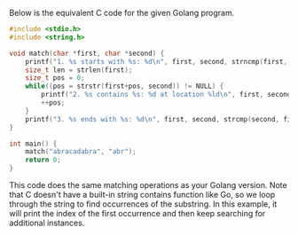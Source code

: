  Below is the equivalent C code for the given Golang program.

```c
#include <stdio.h>
#include <string.h>

void match(char *first, char *second) {
    printf("1. %s starts with %s: %d\n", first, second, strncmp(first, second, strlen(second)) == 0);
    size_t len = strlen(first);
    size_t pos = 0;
    while((pos = strstr(first+pos, second)) != NULL) {
        printf("2. %s contains %s: %d at location %ld\n", first, second, 1, (long)pos-first);
        ++pos;
    }
    printf("3. %s ends with %s: %d\n", first, second, strcmp(second, first+len-strlen(second)) == 0);
}

int main() {
    match("abracadabra", "abr");
    return 0;
}
```
This code does the same matching operations as your Golang version. Note that C doesn't have a built-in string contains function like Go, so we loop through the string to find occurrences of the substring. In this example, it will print the index of the first occurrence and then keep searching for additional instances.
